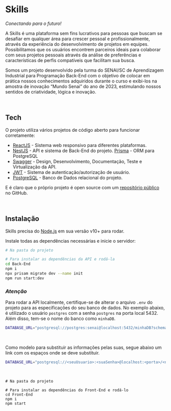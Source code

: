 # Skills
_Conectando para o futuro!_

A Skills é uma plataforma sem fins lucrativos para pessoas que buscam se desafiar em qualquer área para crescer pessoal e profissionalmente, através da experiência do desenvolvimento de projetos em equipes. Possibilitamos que os usuários encontrem parceiros ideais para colaborar com seus projetos pessoais através da análise de preferências e características de perfis compatíveis que facilitam sua busca.

Somos um projeto desenvolvido pela turma do SENAI/SC de Aprendizagem Industrial para Programação Back-End com o objetivo de colocar em prática nossos conhecimentos adquiridos durante o curso e exibi-los na amostra de inovação “Mundo Senai” do ano de 2023, estimulando nossos sentidos de criatividade, lógica e inovação.

<br>

## Tech

O projeto utiliza vários projetos de código aberto para funcionar corretamente:

- [ReactJS](https://react.dev/) - Sistema web responsivo para diferentes plataformas.
- [NestJS](https://nestjs.com/) - API e sistema de Back-End do projeto.
  [Prisma](https://www.prisma.io/) - ORM para PostgreSQL
- [Swagger](https://swagger.io/) - Design, Desenvolvimento, Documentação, Teste e Virtualização da API. 
- [JWT](https://jwt.io/) - Sistema de autenticação/autorização de usuário.
- [PostgreSQL](https://www.postgresql.org/) - Banco de Dados relacional do projeto.

E é claro que o próprio projeto é open source com um [repositório público](https://github.com/SA-Back-End) no GitHub.

<br>

## Instalação

Skills precisa do [Node.js](https://nodejs.org/) em sua versão v10+ para rodar.

Instale todas as dependências necessárias e inicie o servidor:

```sh 
# Na pasta do projeto

# Para instalar as dependências da API e rodá-la
cd Back-End
npm i
npx prisam migrate dev --name init
npm run start:dev
```
### *Atenção*
Para rodar a API localmente, certifique-se de alterar o arquivo `.env` do projeto para as especificações do seu banco de dados. No exemplo abaixo, é utilizado o usuário `postgres` com a senha `postgres` na porta local 5432. Além disso, tem-se o nome do banco como `minhaDB`.
```sh 
DATABASE_URL="postgresql://postgres:senai@localhost:5432/minhaDB?schema=public"
```

<br>

Como modelo para substituir as informações pelas suas, segue abaixo um link com os espaços onde se deve substituir. 
```sh 
DATABASE_URL="postgresql://<seuUsuario>:<suaSenha>@localhost:<porta>/<nomeDoBanco>?schema=public"
```

<br>

```
# Na pasta do projeto

# Para instalar as dependências do Front-End e rodá-lo
cd Front-End
npm i
npm start
```
